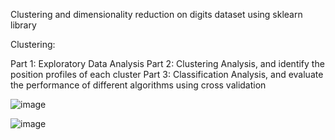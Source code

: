 Clustering and dimensionality reduction on digits dataset using sklearn library

Clustering:

Part 1: Exploratory Data Analysis
Part 2: Clustering Analysis, and identify the position profiles of each cluster
Part 3: Classification Analysis, and evaluate the performance of different algorithms using cross validation

![image](https://user-images.githubusercontent.com/79832198/119114747-c5ee6700-ba69-11eb-8747-fda237f40871.png)

![image](https://user-images.githubusercontent.com/79832198/119114763-c981ee00-ba69-11eb-8c33-40a019c5651e.png)

